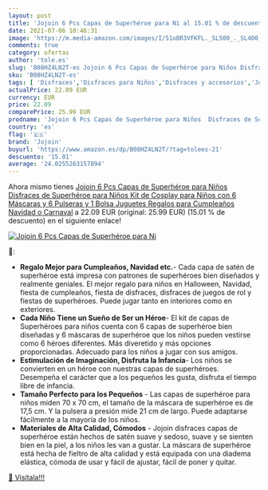 ```yaml
---
layout: post
title: 'Jojoin 6 Pcs Capas de Superhéroe para Ni al 15.01 % de descuento'
date: 2021-07-06 10:46:31
image: 'https://m.media-amazon.com/images/I/51oBR3VFKFL._SL500_._SL400_.jpg'
comments: true
category: ofertas
author: 'tole.es'
slug: 'B08HZ4LN2T-es Jojoin 6 Pcs Capas de Superhéroe para Niños Disfraces de...'
sku: 'B08HZ4LN2T-es'
tags: [ 'Disfraces','Disfraces para Niños','Disfraces y accesorios','Juguetes','Juguetes y juegos','jojoin','navidad', ]
actualPrice: 22.09 EUR
currency: EUR
price: 22.09
comparePrice: 25.99 EUR
prodname: 'Jojoin 6 Pcs Capas de Superhéroe para Niños  Disfraces de Superhéroe para Niños  Kit de Cosplay para Niños con 6 Máscaras y 6 Pulseras y 1 Bolsa  Juguetes Regalos para Cumpleaños  Navidad o Carnaval'
country: 'es'
flag: '🇪🇸'
brand: 'Jojoin'
buyurl: 'https://www.amazon.es/dp/B08HZ4LN2T/?tag=tolees-21'
descuento: '15.01'
average: '24.0255263157894'
---
```


Ahora mismo tienes [Jojoin 6 Pcs Capas de Superhéroe para Niños  Disfraces de Superhéroe para Niños  Kit de Cosplay para Niños con 6 Máscaras y 6 Pulseras y 1 Bolsa  Juguetes Regalos para Cumpleaños  Navidad o Carnaval](https://www.amazon.es/dp/B08HZ4LN2T/?tag=tolees-21) a 22.09 EUR (original: 25.99 EUR) (15.01 %  de descuento) en el siguiente enlace!

[![Jojoin 6 Pcs Capas de Superhéroe para Ni](https://m.media-amazon.com/images/I/51oBR3VFKFL._SL500_._SL400_.jpg)](https://www.amazon.es/dp/B08HZ4LN2T/?tag=tolees-21)

🔎:

- <b>Regalo Mejor para Cumpleaños, Navidad etc.</b>- Cada capa de satén de superhéroe está impresa con patrones de superhéroes bien diseñados y realmente geniales. El mejor regalo para niños en Halloween, Navidad, fiesta de cumpleaños, fiesta de disfraces, disfraces de juegos de rol y fiestas de superhéroes. Puede jugar tanto en interiores como en exteriores.
- <b>Cada Niño Tiene un Sueño de Ser un Héroe</b>- El kit de capas de Superhéroes para niños cuenta con 6 capas de superhéroe bien diseñadas y 6 máscaras de superhéroe que los niños pueden vestirse como 6 héroes diferentes. Más diveretido y más opciones proporcionadas. Adecuado para los niños a jugar con sus amigos.
- <b>Estimulación de Imaginación, Disfruta la Infancia</b>- Los niños se convierten en un héroe con nuestras capas de superhéroes. Desempeña el carácter que a los pequeños les gusta, disfruta el tiempo libre de infancia.
- <b>Tamaño Perfecto para los Pequeños</b> - Las capas de superhéroe para niños miden 70 x 70 cm, el tamaño de la máscara de superhéroe es de 17,5 cm. Y la pulsera a presión mide 21 cm de largo. Puede adaptarse fácilmente a la mayoría de los niños.
- <b>Materiales de Alta Calidad, Cómodos</b> - Jojoin disfraces capas de superhéroe están hechos de satén suave y sedoso, suave y se sienten bien en la piel, a los niños les van a gustar. La máscara de superhéroe está hecha de fieltro de alta calidad y está equipada con una diadema elástica, cómoda de usar y fácil de ajustar, fácil de poner y quitar.

[🛒 Visítala!!!](https://www.amazon.es/dp/B08HZ4LN2T/?tag=tolees-21)
